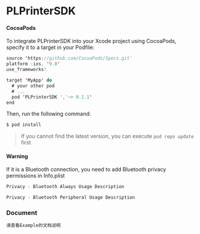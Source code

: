 # PLPrinterSDK




#### CocoaPods

To integrate PLPrinterSDK into your Xcode project using CocoaPods, specify it to a target in your Podfile:

```swift
source 'https://github.com/CocoaPods/Specs.git'
platform :ios, '9.0'
use_frameworks!

target 'MyApp' do
  # your other pod
  # ...
  pod 'PLPrinterSDK ','~> 0.1.1'
end
```

Then, run the following command:

```swift
$ pod install
```

> If you cannot find the latest version, you can execute `pod repo update` first



#### Warning

If it is a Bluetooth connection, you need to add Bluetooth privacy permissions in Info.plist

```swift
Privacy - Bluetooth Always Usage Description
```

```swift
Privacy - Bluetooth Peripheral Usage Description
```



### Document

```swift
请查看Example的文档说明
```

